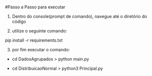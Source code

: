 #Passo a Passo para executar
1. Dentro do console(prompt de comando), navegue até o diretório do código

2. utilize o seguinte comando:

pip install -r requirements.txt

3. por fim executar o comando:


* cd DadosAgrupados > python main.py 
 
* cd DistribuicaoNormal > python3 Principal.py